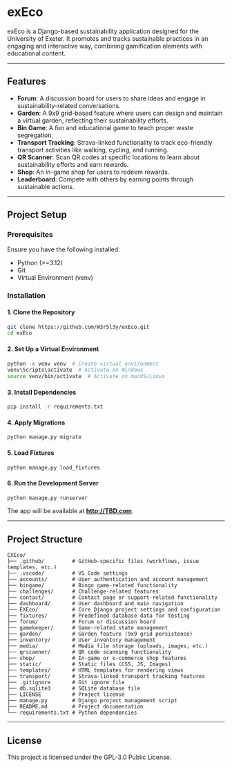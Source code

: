 # exEco

exEco is a Django-based sustainability application designed for the University of Exeter. It promotes and tracks sustainable practices in an engaging and interactive way, combining gamification elements with educational content.

---

## **Features**

- **Forum**: A discussion board for users to share ideas and engage in sustainability-related conversations.
- **Garden**: A 9x9 grid-based feature where users can design and maintain a virtual garden, reflecting their sustainability efforts.
- **Bin Game**: A fun and educational game to teach proper waste segregation.
- **Transport Tracking**: Strava-linked functionality to track eco-friendly transport activities like walking, cycling, and running.
- **QR Scanner**: Scan QR codes at specific locations to learn about sustainability efforts and earn rewards.
- **Shop**: An in-game shop for users to redeem rewards.
- **Leaderboard**: Compete with others by earning points through sustainable actions.

---

## **Project Setup**

### **Prerequisites**

Ensure you have the following installed:

- Python (>=3.12)
- Git
- Virtual Environment (venv)

### **Installation**

#### **1. Clone the Repository**

```sh
git clone https://github.com/W3r5l3y/exEco.git
cd exEco
```

#### **2. Set Up a Virtual Environment**

```sh
python -m venv venv  # Create virtual environment
venv\Scripts\activate  # Activate on Windows
source venv/bin/activate  # Activate on macOS/Linux
```

#### **3. Install Dependencies**

```sh
pip install -r requirements.txt
```

#### **4. Apply Migrations**

```sh
python manage.py migrate
```

#### **5. Load Fixtures**

```sh
python manage.py load_fixtures
```

#### **6. Run the Development Server**

```sh
python manage.py runserver
```

The app will be available at **http://TBD.com**.

---

## **Project Structure**

```
EXEco/
├── .github/         # GitHub-specific files (workflows, issue templates, etc.)
├── .vscode/         # VS Code settings
├── accounts/        # User authentication and account management
├── bingame/         # Bingo game-related functionality
├── challenges/      # Challenge-related features
├── contact/         # Contact page or support-related functionality
├── dashboard/       # User dashboard and main navigation
├── EXEco/           # Core Django project settings and configuration
├── fixtures/        # Predefined database data for testing
├── forum/           # Forum or discussion board
├── gamekeeper/      # Game-related state management
├── garden/          # Garden feature (9x9 grid persistence)
├── inventory/       # User inventory management
├── media/           # Media file storage (uploads, images, etc.)
├── qrscanner/       # QR code scanning functionality
├── shop/            # In-game or e-commerce shop features
├── static/          # Static files (CSS, JS, Images)
├── templates/       # HTML templates for rendering views
├── transport/       # Strava-linked transport tracking features
├── .gitignore       # Git ignore file
├── db.sqlite3       # SQLite database file
├── LICENSE          # Project license
├── manage.py        # Django project management script
├── README.md        # Project documentation
└── requirements.txt # Python dependencies
```

---

## **License**

This project is licensed under the GPL-3.0 Public License.

